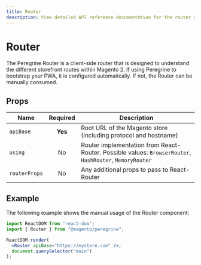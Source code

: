 ```yaml
---
title: Router
description: View detailed API reference documentation for the router utility in the Peregrine package of the PWA Studio framework.
---
```


# Router

The Peregrine Router is a client-side router that is designed to understand the different storefront routes within Magento 2.
If using Peregrine to bootstrap your PWA, it is configured automatically. If not, the Router can be manually consumed.

## Props

| Name          | Required | Description                                                                                             |
| ------------- | :------: | ------------------------------------------------------------------------------------------------------- |
| `apiBase`     | **Yes**  | Root URL of the Magento store (including protocol and hostname)                                         |
| `using`       |    No    | Router implementation from React-Router. Possible values: `BrowserRouter`, `HashRouter`, `MemoryRouter` |
| `routerProps` |    No    | Any additional props to pass to React-Router                                                            |

## Example

The following example shows the manual usage of the Router component:

```jsx
import ReactDOM from "react-dom";
import { Router } from "@magento/peregrine";

ReactDOM.render(
  <Router apiBase="https://mystore.com" />,
  document.querySelector("main")
);
```
